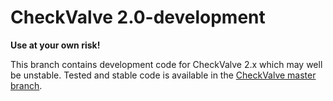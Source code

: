 CheckValve 2.0-development
==========================

**Use at your own risk!**

This branch contains development code for CheckValve 2.x which may well be unstable.  Tested and stable code is available in the [CheckValve master branch](https://github.com/daparker/checkvalve/tree/master).
